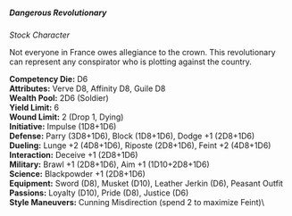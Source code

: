##### Dangerous Revolutionary

*Stock Character*

Not everyone in France owes allegiance to the crown. This
revolutionary can represent any conspirator who is plotting against the
country.

**Competency Die:** D6\
**Attributes:** Verve D8, Affinity D8, Guile D8\
**Wealth Pool:** 2D6 (Soldier)\
**Yield Limit:** 6\
**Wound Limit:** 2 (Drop 1, Dying)\
**Initiative:** Impulse (1D8+1D6)\
**Defense:** Parry (3D8+1D6), Block (1D8+1D6), Dodge +1 (2D8+1D6)\
**Dueling:** Lunge +2 (4D8+1D6), Riposte (2D8+1D6), Feint +2 (4D8+1D6)\
**Interaction:** Deceive +1 (2D8+1D6)\
**Military:** Brawl +1 (2D8+1D6), Aim +1 (1D10+2D8+1D6)\
**Science:** Blackpowder +1 (2D8+1D6)\
**Equipment:** Sword (D8), Musket (D10), Leather Jerkin (D6), Peasant Outfit\
**Passions:** Loyalty (D10), Pride (D8), Justice (D6)\
**Style Maneuvers:** Cunning Misdirection (spend 2 to maximize Feint)\
